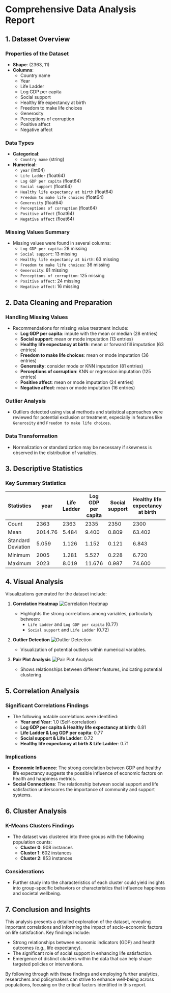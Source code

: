 # Comprehensive Data Analysis Report

## 1. Dataset Overview

### Properties of the Dataset
- **Shape**: (2363, 11)
- **Columns**: 
  - Country name
  - Year
  - Life Ladder
  - Log GDP per capita
  - Social support
  - Healthy life expectancy at birth
  - Freedom to make life choices
  - Generosity
  - Perceptions of corruption
  - Positive affect
  - Negative affect

### Data Types
- **Categorical**: 
  - `Country name` (string)
- **Numerical**:
  - `year` (int64)
  - `Life Ladder` (float64)
  - `Log GDP per capita` (float64)
  - `Social support` (float64)
  - `Healthy life expectancy at birth` (float64)
  - `Freedom to make life choices` (float64)
  - `Generosity` (float64)
  - `Perceptions of corruption` (float64)
  - `Positive affect` (float64)
  - `Negative affect` (float64)

### Missing Values Summary
- Missing values were found in several columns:
  - `Log GDP per capita`: 28 missing
  - `Social support`: 13 missing
  - `Healthy life expectancy at birth`: 63 missing
  - `Freedom to make life choices`: 36 missing
  - `Generosity`: 81 missing
  - `Perceptions of corruption`: 125 missing
  - `Positive affect`: 24 missing
  - `Negative affect`: 16 missing

## 2. Data Cleaning and Preparation

### Handling Missing Values
- Recommendations for missing value treatment include:
  - **Log GDP per capita**: impute with the mean or median (28 entries)
  - **Social support**: mean or mode imputation (13 entries)
  - **Healthy life expectancy at birth**: mean or forward fill imputation (63 entries)
  - **Freedom to make life choices**: mean or mode imputation (36 entries)
  - **Generosity**: consider mode or KNN imputation (81 entries)
  - **Perceptions of corruption**: KNN or regression imputation (125 entries)
  - **Positive affect**: mean or mode imputation (24 entries)
  - **Negative affect**: mean or mode imputation (16 entries)

### Outlier Analysis
- Outliers detected using visual methods and statistical approaches were reviewed for potential exclusion or treatment, especially in features like `Generosity` and `Freedom to make life choices`.

### Data Transformation
- Normalization or standardization may be necessary if skewness is observed in the distribution of variables.

## 3. Descriptive Statistics

### Key Summary Statistics
| Statistics                             | year       | Life Ladder | Log GDP per capita | Social support | Healthy life expectancy at birth | Freedom to make life choices | Generosity     | Perceptions of corruption | Positive affect | Negative affect |
|----------------------------------------|------------|-------------|--------------------|----------------|---------------------------------|------------------------------|----------------|---------------------------|-----------------|-----------------|
| Count                                  | 2363       | 2363        | 2335               | 2350           | 2300                            | 2327                         | 2282           | 2238                      | 2339            | 2347            |
| Mean                                   | 2014.76    | 5.484       | 9.400              | 0.809          | 63.402                          | 0.750                        | 0.0001         | 0.744                     | 0.652           | 0.273           |
| Standard Deviation                     | 5.059      | 1.126       | 1.152              | 0.121          | 6.843                           | 0.139                        | 0.161          | 0.185                     | 0.106           | 0.087           |
| Minimum                                | 2005       | 1.281       | 5.527              | 0.228          | 6.720                           | 0.228                        | -0.34          | 0.035                     | 0.179           | 0.083           |
| Maximum                                | 2023       | 8.019       | 11.676             | 0.987          | 74.600                          | 0.985                        | 0.700          | 0.983                     | 0.884           | 0.705           |

## 4. Visual Analysis 

Visualizations generated for the dataset include:

1. **Correlation Heatmap** ![Correlation Heatmap](happiness/correlation_heatmap.png)
   - Highlights the strong correlations among variables, particularly between:
     - `Life Ladder` and `Log GDP per capita` (0.77)
     - `Social support` and `Life Ladder` (0.72)

2. **Outlier Detection** ![Outlier Detection](happiness/outlier_detection.png)
   - Visualization of potential outliers within numerical variables.

3. **Pair Plot Analysis** ![Pair Plot Analysis](happiness/pairplot_analysis.png)
   - Shows relationships between different features, indicating potential clustering.

## 5. Correlation Analysis

### Significant Correlations Findings
- The following notable correlations were identified:
  - **Year and Year**: 1.0 (Self-correlation)
  - **Log GDP per capita & Healthy life expectancy at birth**: 0.81
  - **Life Ladder & Log GDP per capita**: 0.77
  - **Social support & Life Ladder**: 0.72
  - **Healthy life expectancy at birth & Life Ladder**: 0.71

### Implications
- **Economic Influence**: The strong correlation between GDP and healthy life expectancy suggests the possible influence of economic factors on health and happiness metrics.
- **Social Connections**: The relationship between social support and life satisfaction underscores the importance of community and support systems.

## 6. Cluster Analysis

### K-Means Clusters Findings
- The dataset was clustered into three groups with the following population counts:
  - **Cluster 0**: 908 instances
  - **Cluster 1**: 602 instances
  - **Cluster 2**: 853 instances

### Considerations
- Further study into the characteristics of each cluster could yield insights into group-specific behaviors or characteristics that influence happiness and societal wellbeing.

## 7. Conclusion and Insights

This analysis presents a detailed exploration of the dataset, revealing important correlations and informing the impact of socio-economic factors on life satisfaction. Key findings include:

- Strong relationships between economic indicators (GDP) and health outcomes (e.g., life expectancy).
- The significant role of social support in enhancing life satisfaction.
- Emergence of distinct clusters within the data that can help shape targeted policies or interventions.

By following through with these findings and employing further analytics, researchers and policymakers can strive to enhance well-being across populations, focusing on the critical factors identified in this report.